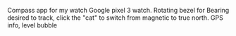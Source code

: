 Compass app for my watch Google pixel 3 watch. Rotating bezel for Bearing desired to track, click the "cat" to switch from magnetic to true north. GPS info, level bubble
